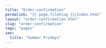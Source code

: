 ```yaml
---
title: "Order-confirmation"
permalink: "{{ page.fileSlug }}/index.html"
layout: "order-confirmation.html"
slug: "order-confirmation"
tags: "pages"
seo:
  title: "Summer Fridays"
---
```



